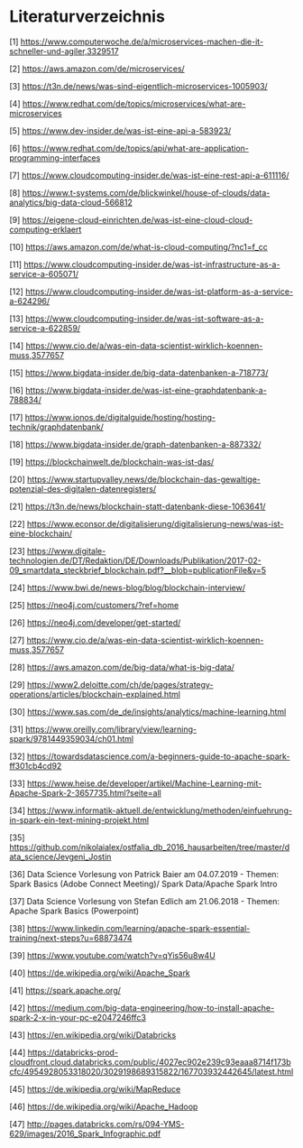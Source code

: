 # Literaturverzeichnis

[1] https://www.computerwoche.de/a/microservices-machen-die-it-schneller-und-agiler,3329517 

[2] https://aws.amazon.com/de/microservices/

[3] https://t3n.de/news/was-sind-eigentlich-microservices-1005903/ 

[4] https://www.redhat.com/de/topics/microservices/what-are-microservices

[5] https://www.dev-insider.de/was-ist-eine-api-a-583923/

[6] https://www.redhat.com/de/topics/api/what-are-application-programming-interfaces

[7] https://www.cloudcomputing-insider.de/was-ist-eine-rest-api-a-611116/ 

[8] https://www.t-systems.com/de/blickwinkel/house-of-clouds/data-analytics/big-data-cloud-566812

[9] https://eigene-cloud-einrichten.de/was-ist-eine-cloud-cloud-computing-erklaert

[10] https://aws.amazon.com/de/what-is-cloud-computing/?nc1=f_cc

[11] https://www.cloudcomputing-insider.de/was-ist-infrastructure-as-a-service-a-605071/

[12] https://www.cloudcomputing-insider.de/was-ist-platform-as-a-service-a-624296/ 

[13] https://www.cloudcomputing-insider.de/was-ist-software-as-a-service-a-622859/ 

[14] https://www.cio.de/a/was-ein-data-scientist-wirklich-koennen-muss,3577657 

[15] https://www.bigdata-insider.de/big-data-datenbanken-a-718773/ 

[16] https://www.bigdata-insider.de/was-ist-eine-graphdatenbank-a-788834/

[17] https://www.ionos.de/digitalguide/hosting/hosting-technik/graphdatenbank/

[18] https://www.bigdata-insider.de/graph-datenbanken-a-887332/

[19] https://blockchainwelt.de/blockchain-was-ist-das/

[20] https://www.startupvalley.news/de/blockchain-das-gewaltige-potenzial-des-digitalen-datenregisters/

[21] https://t3n.de/news/blockchain-statt-datenbank-diese-1063641/

[22] https://www.econsor.de/digitalisierung/digitalisierung-news/was-ist-eine-blockchain/

[23] https://www.digitale-technologien.de/DT/Redaktion/DE/Downloads/Publikation/2017-02-09_smartdata_steckbrief_blockchain.pdf?__blob=publicationFile&v=5 

[24] https://www.bwi.de/news-blog/blog/blockchain-interview/

[25] https://neo4j.com/customers/?ref=home

[26] https://neo4j.com/developer/get-started/

[27] https://www.cio.de/a/was-ein-data-scientist-wirklich-koennen-muss,3577657

[28] https://aws.amazon.com/de/big-data/what-is-big-data/

[29] https://www2.deloitte.com/ch/de/pages/strategy-operations/articles/blockchain-explained.html

[30] https://www.sas.com/de_de/insights/analytics/machine-learning.html

[31] https://www.oreilly.com/library/view/learning-spark/9781449359034/ch01.html
 	
[32] https://towardsdatascience.com/a-beginners-guide-to-apache-spark-ff301cb4cd92
 	
[33] https://www.heise.de/developer/artikel/Machine-Learning-mit-Apache-Spark-2-3657735.html?seite=all
 	
[34] https://www.informatik-aktuell.de/entwicklung/methoden/einfuehrung-in-spark-ein-text-mining-projekt.html
 	
[35] https://github.com/nikolaialex/ostfalia_db_2016_hausarbeiten/tree/master/data_science/Jevgeni_Jostin

[36] Data Science Vorlesung von Patrick Baier am 04.07.2019 - Themen: Spark Basics (Adobe Connect Meeting)/ Spark Data/Apache Spark Intro
 	
[37] Data Science Vorlesung von Stefan Edlich am 21.06.2018 - Themen: Apache Spark Basics (Powerpoint)
 		
[38] https://www.linkedin.com/learning/apache-spark-essential-training/next-steps?u=68873474
 	
[39] https://www.youtube.com/watch?v=qYis56u8w4U 
 	
[40] https://de.wikipedia.org/wiki/Apache_Spark 	 	
 	
[41] https://spark.apache.org/
 	
[42] https://medium.com/big-data-engineering/how-to-install-apache-spark-2-x-in-your-pc-e2047246ffc3
 	
[43] https://en.wikipedia.org/wiki/Databricks
 	
[44] https://databricks-prod-cloudfront.cloud.databricks.com/public/4027ec902e239c93eaaa8714f173bcfc/4954928053318020/3029198689315822/167703932442645/latest.html
 	
[45] https://de.wikipedia.org/wiki/MapReduce
 	
[46] https://de.wikipedia.org/wiki/Apache_Hadoop

[47] http://pages.databricks.com/rs/094-YMS-629/images/2016_Spark_Infographic.pdf

